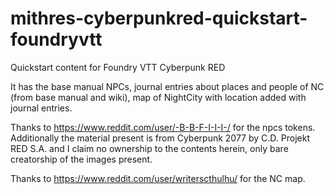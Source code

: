 # mithres-cyberpunkred-quickstart-foundryvtt
Quickstart content for Foundry VTT Cyberpunk RED

It has the base manual NPCs, journal entries about places and people of NC (from base manual and wiki), map of NightCity with location added with journal entries.

Thanks to https://www.reddit.com/user/-B-B-F-I-I-I-/ for the npcs tokens.
Additionally the material present is from Cyberpunk 2077 by C.D. Projekt RED S.A. and I claim no ownership to the contents herein, only bare creatorship of the images present.

Thanks to https://www.reddit.com/user/writerscthulhu/ for the NC map.